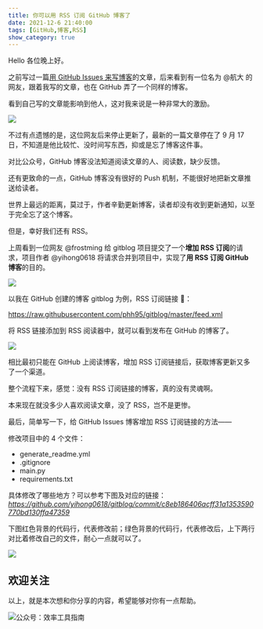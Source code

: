 ```yaml
---
title: 你可以用 RSS 订阅 GitHub 博客了                  
date: 2021-12-6 21:40:00               
tags: [GitHub,博客,RSS]       
show_category: true                                                                         
---
```


Hello 各位晚上好。   

之前写过一篇[用 GitHub Issues 来写博客](https://mp.weixin.qq.com/s?__biz=MzAxMjY0NTY5OA==&mid=2649917076&idx=1&sn=d20090e8fc66cd31cd93e0b978d071a6&chksm=83a882b9b4df0bafae78793b2e0b541e6fb4c5c122d8f0b315c8a24e06ad18c6ea755bf96139&token=730756799&lang=zh_CN#rd)的文章，后来看到有一位名为 @航大 的网友，跟着我写的文章，也在 GitHub 弄了一个同样的博客。   

看到自己写的文章能影响到他人，这对我来说是一种非常大的激励。   

![](https://article-picbed-1302715071.cos.ap-guangzhou.myqcloud.com/2021/12/06/16387948080498.jpg)

不过有点遗憾的是，这位网友后来停止更新了，最新的一篇文章停在了 9 月 17 日，不知道是他比较忙、没时间写东西，抑或是忘了博客这件事。    

对比公众号，GitHub 博客没法知道阅读文章的人、阅读数，缺少反馈。   

还有更致命的一点，GitHub 博客没有很好的 Push 机制，不能很好地把新文章推送给读者。  

世界上最远的距离，莫过于，作者辛勤更新博客，读者却没有收到更新通知，以至于完全忘了这个博客。    

但是，幸好我们还有 RSS。    

上周看到一位网友 @frostming 给 gitblog 项目提交了一个**增加 RSS 订阅**的请求，项目作者 @yihong0618 将请求合并到项目中，实现了**用 RSS 订阅 GitHub 博客**的目的。   

![](https://article-picbed-1302715071.cos.ap-guangzhou.myqcloud.com/2021/12/06/16387959181623.jpg)

以我在 GitHub 创建的博客 gitblog 为例，RSS 订阅链接 🔗：   

https://raw.githubusercontent.com/phh95/gitblog/master/feed.xml       

将 RSS 链接添加到 RSS 阅读器中，就可以看到发布在 GitHub 的博客了。      

![](https://article-picbed-1302715071.cos.ap-guangzhou.myqcloud.com/2021/12/06/16387963248007.jpg)

相比最初只能在 GitHub 上阅读博客，增加 RSS 订阅链接后，获取博客更新又多了一个渠道。   

整个流程下来，感觉：没有 RSS 订阅链接的博客，真的没有灵魂啊。     

本来现在就没多少人喜欢阅读文章，没了 RSS，岂不是更惨。     

最后，简单写一下，给 GitHub Issues 博客增加 RSS 订阅链接的方法—— 

修改项目中的 4 个文件：   

* generate_readme.yml   
* .gitignore
* main.py   
* requirements.txt     

具体修改了哪些地方？可以参考下图及对应的链接：
*https://github.com/yihong0618/gitblog/commit/c8eb186406acff31a1353590770bd130ffa47359*    

下图红色背景的代码行，代表修改前；绿色背景的代码行，代表修改后，上下两行对比着修改自己的文件，耐心一点就可以了。      

![](https://article-picbed-1302715071.cos.ap-guangzhou.myqcloud.com/2021/12/06/16387966420177.jpg)

## 欢迎关注     

以上，就是本次想和你分享的内容，希望能够对你有一点帮助。     

![公众号：效率工具指南](https://article-picbed-1302715071.cos.ap-guangzhou.myqcloud.com/2021/05/28/gong-zhong-hao-wei-bu-er-wei-ma-dailogo.png)          





 


